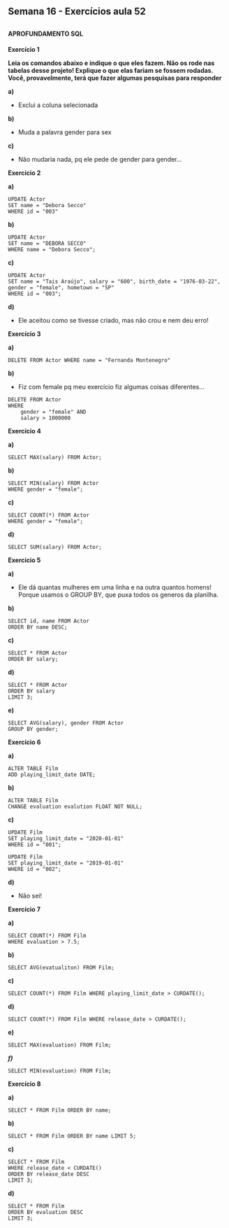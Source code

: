 ## Semana 16 - Exercícios aula 52 <h2>

#### APROFUNDAMENTO SQL <h4>

**Exercício 1** 

**Leia os comandos abaixo e indique o que eles fazem. Não os rode nas tabelas desse projeto! Explique o que elas fariam se fossem rodadas.  Você, provavelmente, terá que fazer algumas pesquisas para responder**

**a)**
* Exclui a coluna selecionada

**b)**
* Muda a palavra gender para sex

**c)**
* Não mudaria nada, pq ele pede de gender para gender...

**Exercício 2**

**a)** 
```
UPDATE Actor
SET name = "Debora Secco"
WHERE id = "003"
```

**b)**
```
UPDATE Actor
SET name = "DEBORA SECCO"
WHERE name = "Debora Secco";
```

**c)**
```
UPDATE Actor
SET name = "Tais Araújo", salary = "600", birth_date = "1976-03-22", gender = "female", hometown = "SP"
WHERE id = "003";
```

**d)**
* Ele aceitou como se tivesse criado, mas não crou e nem deu erro!


**Exercício 3**

**a)** 
```
DELETE FROM Actor WHERE name = "Fernanda Montenegro"
```

**b)**
* Fiz com female pq meu exercício fiz algumas coisas diferentes...
```
DELETE FROM Actor
WHERE
	gender = "female" AND
	salary > 1000000
```

**Exercício 4**

**a)** 
```
SELECT MAX(salary) FROM Actor;
```

**b)**
```
SELECT MIN(salary) FROM Actor
WHERE gender = "female";
```

**c)**
```
SELECT COUNT(*) FROM Actor 
WHERE gender = "female";
```

**d)**
```
SELECT SUM(salary) FROM Actor;
```

**Exercício 5**

**a)** 
* Ele dá quantas mulheres em uma linha e na outra quantos homens! Porque usamos o GROUP BY, que puxa todos os generos da planilha.

**b)**
```
SELECT id, name FROM Actor
ORDER BY name DESC;
```

**c)**
```
SELECT * FROM Actor
ORDER BY salary;
```

**d)**
```
SELECT * FROM Actor
ORDER BY salary
LIMIT 3;
```

**e)**
```
SELECT AVG(salary), gender FROM Actor
GROUP BY gender;
```

**Exercício 6**

**a)** 
```
ALTER TABLE Film
ADD playing_limit_date DATE;
```

**b)**
```
ALTER TABLE Film
CHANGE evaluation evalution FLOAT NOT NULL;
```

**c)**
```
UPDATE Film
SET playing_limit_date = "2020-01-01"
WHERE id = "001";

UPDATE Film
SET playing_limit_date = "2019-01-01"
WHERE id = "002";
```

**d)**
* Não sei!

**Exercício 7**

**a)** 
```
SELECT COUNT(*) FROM Film 
WHERE evaluation > 7.5;
```

**b)**
```
SELECT AVG(evatualiton) FROM Film;
```

**c)**
```
SELECT COUNT(*) FROM Film WHERE playing_limit_date > CURDATE();
```

**d)**
```
SELECT COUNT(*) FROM Film WHERE release_date > CURDATE();
```

**e)**
```
SELECT MAX(evaluation) FROM Film;
```

***f)***
```
SELECT MIN(evaluation) FROM Film;
```

**Exercício 8**

**a)**
```
SELECT * FROM Film ORDER BY name;
```

**b)**
```
SELECT * FROM Film ORDER BY name LIMIT 5;
```

**c)**
```
SELECT * FROM Film
WHERE release_date < CURDATE()
ORDER BY release_date DESC
LIMIT 3;
```

**d)**
```
SELECT * FROM Film
ORDER BY evaluation DESC
LIMIT 3;
````